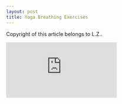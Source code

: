 ```yaml
---
layout: post
title: Yoga Breathing Exercises
---
```


Copyright of this article belongs to L.Z.. 

<iframe scrolling="no" src="https://mp.weixin.qq.com/s/7J3f6bTHRbi2XMXEKe0Aow" frameborder="0" allowfullscreen></iframe>
